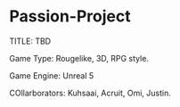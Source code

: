 # Passion-Project

TITLE: TBD

Game Type: Rougelike, 3D, RPG style.

Game Engine: Unreal 5

COllarborators: Kuhsaai, Acruit, Omi, Justin.
